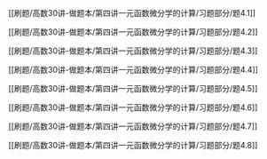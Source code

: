 
[[刷题/高数30讲-做题本/第四讲一元函数微分学的计算/习题部分/题4.1]]

[[刷题/高数30讲-做题本/第四讲一元函数微分学的计算/习题部分/题4.2]]

[[刷题/高数30讲-做题本/第四讲一元函数微分学的计算/习题部分/题4.3]]

[[刷题/高数30讲-做题本/第四讲一元函数微分学的计算/习题部分/题4.4]]

[[刷题/高数30讲-做题本/第四讲一元函数微分学的计算/习题部分/题4.5]]

[[刷题/高数30讲-做题本/第四讲一元函数微分学的计算/习题部分/题4.6]]

[[刷题/高数30讲-做题本/第四讲一元函数微分学的计算/习题部分/题4.7]]

[[刷题/高数30讲-做题本/第四讲一元函数微分学的计算/习题部分/题4.8]]
